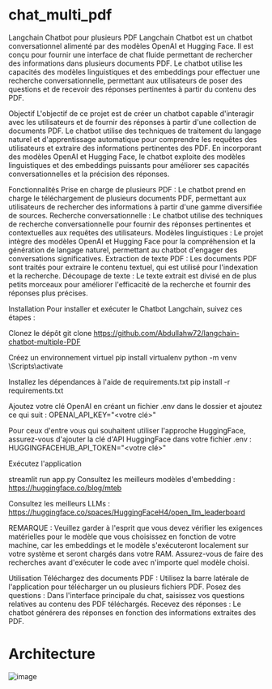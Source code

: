 # chat_multi_pdf

Langchain Chatbot pour plusieurs PDF
Langchain Chatbot est un chatbot conversationnel alimenté par des modèles OpenAI et Hugging Face. Il est conçu pour fournir une interface de chat fluide permettant de rechercher des informations dans plusieurs documents PDF. 
Le chatbot utilise les capacités des modèles linguistiques et des embeddings pour effectuer une recherche conversationnelle, permettant aux utilisateurs de poser des questions et de recevoir des réponses pertinentes à partir du contenu des PDF.

Objectif
L'objectif de ce projet est de créer un chatbot capable d'interagir avec les utilisateurs et de fournir des réponses à partir d'une collection de documents PDF. 
Le chatbot utilise des techniques de traitement du langage naturel et d'apprentissage automatique pour comprendre les requêtes des utilisateurs et extraire des informations pertinentes des PDF. 
En incorporant des modèles OpenAI et Hugging Face, le chatbot exploite des modèles linguistiques et des embeddings puissants pour améliorer ses capacités conversationnelles et la précision des réponses.

Fonctionnalités
Prise en charge de plusieurs PDF : Le chatbot prend en charge le téléchargement de plusieurs documents PDF, permettant aux utilisateurs de rechercher des informations à partir d'une gamme diversifiée de sources.
Recherche conversationnelle : Le chatbot utilise des techniques de recherche conversationnelle pour fournir des réponses pertinentes et contextuelles aux requêtes des utilisateurs.
Modèles linguistiques : Le projet intègre des modèles OpenAI et Hugging Face pour la compréhension et la génération de langage naturel, permettant au chatbot d'engager des conversations significatives.
Extraction de texte PDF : Les documents PDF sont traités pour extraire le contenu textuel, qui est utilisé pour l'indexation et la recherche.
Découpage de texte : Le texte extrait est divisé en de plus petits morceaux pour améliorer l'efficacité de la recherche et fournir des réponses plus précises.

Installation
Pour installer et exécuter le Chatbot Langchain, suivez ces étapes :

Clonez le dépôt
git clone https://github.com/Abdullahw72/langchain-chatbot-multiple-PDF

Créez un environnement virtuel
pip install virtualenv
python<version> -m venv <nom-environnement-virtuel>
<nom-environnement-virtuel>\Scripts\activate

Installez les dépendances à l'aide de requirements.txt
pip install -r requirements.txt

Ajoutez votre clé OpenAI en créant un fichier .env dans le dossier et ajoutez ce qui suit :
OPENAI_API_KEY="<votre clé>"

Pour ceux d'entre vous qui souhaitent utiliser l'approche HuggingFace, assurez-vous d'ajouter la clé d'API HuggingFace dans votre fichier .env :
HUGGINGFACEHUB_API_TOKEN="<votre clé>"

Exécutez l'application

streamlit run app.py
Consultez les meilleurs modèles d'embedding : https://huggingface.co/blog/mteb

Consultez les meilleurs LLMs : https://huggingface.co/spaces/HuggingFaceH4/open_llm_leaderboard

REMARQUE : Veuillez garder à l'esprit que vous devez vérifier les exigences matérielles pour le modèle que vous choisissez en fonction de votre machine, 
car les embeddings et le modèle s'exécuteront localement sur votre système et seront chargés dans votre RAM. Assurez-vous de faire des recherches avant d'exécuter le code avec n'importe quel modèle choisi.

Utilisation
Téléchargez des documents PDF : Utilisez la barre latérale de l'application pour télécharger un ou plusieurs fichiers PDF.
Posez des questions : Dans l'interface principale du chat, saisissez vos questions relatives au contenu des PDF téléchargés.
Recevez des réponses : Le chatbot générera des réponses en fonction des informations extraites des PDF.


# Architecture

![image](https://github.com/Abicakci/chat_multi_pdf/assets/121668685/3118c73d-e437-4037-8312-5ae7a2f9c592)

